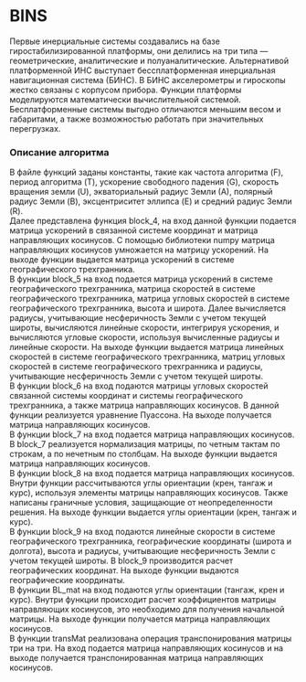 # BINS
Первые инерциальные системы создавались на базе гиростабилизированной платформы, они делились на три типа — геометрические, аналитические и полуаналитические. Альтернативой платформенной ИНС выступает бессплатформенная инерциальная навигационная система (БИНС). В БИНС акселерометры и гироскопы жестко связаны с корпусом прибора. Функции платформы моделируются математически вычислительной системой. Бесплатформенные системы выгодно отличаются меньшим весом и габаритами, а также возможностью работать при значительных перегрузках.

### Описание алгоритма
В файле функций заданы константы, такие как частота алгоритма (F), период алгоритма (T), ускорение свободного падения (G), скорость вращения земли (U), экваториальный радиус Земли (А), полярный радиус Земли (B), эксцентриситет эллипса (E) и средний радиус Земли (R).<br>
Далее представлена функция block_4, на вход данной функции подается матрица ускорений в связанной системе координат и матрица направляющих косинусов. С помощью библиотеки numpy матрица направляющих косинусов умножается на матрицу ускорений. На выходе функции выдается матрица ускорений в системе географического трехгранника.<br>
В функции block_5 на вход подается матрица ускорений в системе географического трехгранника, матрица скоростей в системе географического трехгранника, матрица угловых скоростей в системе географического трехгранника, высота и широта. Далее вычисляется радиусы, учитывающие несферичность Земли с учетом текущей широты, вычисляются линейные скорости, интегрируя ускорения, и вычисляются угловые скорости, используя вычисленные радиусы и линейные скорости. На выходе функции выдается матрица линейных скоростей в системе географического трехгранника, матриц угловых скоростей в системе географического трехгранника и радиусы, учитывающие несферичность Земли с учетом текущей широты.<br>
В функции block_6 на вход подаются матрицы угловых скоростей связанной системы координат и системы географического трехгранника, а также матрица направляющих косинусов. В данной функции реализуется уравнение Пуассона. На выходе получается матрица направляющих косинусов.<br>
В функции block_7 на вход подается матрица направляющих косинусов. В block_7 реализуется нормализация матрицы, по четным тактам по строкам, а по нечетным по столбцам. На выходе функции выдается матрица направляющих косинусов.<br>
В функции block_8 на вход подается матрица направляющих косинусов. Внутри функции рассчитываются углы ориентации (крен, тангаж и курс), используя элементы матрицы направляющих косинусов. Также написаны граничные условия, защищающие от неопределенности решения. На выходе функции выдается углы ориентации (крен, тангаж и курс).<br>
В функции block_9 на вход подаются линейные скорости в системе географического трехгранника, географические координаты (широта и долгота), высота и радиусы, учитывающие несферичность Земли с учетом текущей широты. В block_9 производится расчет географических координат. На выходе функции выдаются географические координаты.<br>
В функции BL_mat на вход подаются углы ориентации (тангаж, крен и курс). Внутри функции происходит расчет коэффициентов матрицы направляющих косинусов, это необходимо для получения начальной матрицы. На выходе функции получается матрица направляющих косинусов.<br>
В функции transMat реализована операция транспонирования матрицы три на три. На вход подается матрица направляющих косинусов и на выходе получается транспонированная матрица направляющих косинусов.<br>
